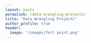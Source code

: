 ```yaml
---
layout: posts
permalink: /data-wrangling-projects/
title: "Data Wrangling Projects"
author_profile: true
header:
  image: "/images/fort point.png"
---
```



